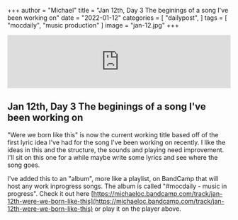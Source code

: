 +++
author = "Michael"
title = "Jan 12th, Day 3 The beginings of a song I've been working on"
date = "2022-01-12"
categories = [
  "dailypost",
]
tags = [
  "mocdaily",
  "music production"
]
image = "jan-12.jpg"
+++

<iframe style="border: 0; width: 100%; height: 120px;" src="https://bandcamp.com/EmbeddedPlayer/album=535037396/size=large/bgcol=ffffff/linkcol=0687f5/tracklist=false/artwork=small/track=2250983590/transparent=true/" seamless><a href="https://michaeloc.bandcamp.com/album/mocdaily-music-in-progress">#mocdaily - music in progress by Michael O&#39;Connell</a></iframe>

## Jan 12th, Day 3 The beginings of a song I've been working on 
"Were we born like this" is now the current working title based off of the first lyric idea I've had for the song I've been working on recently. I like the ideas in this and the structure, the sounds and playing need improvement. I'll sit on this one for a while maybe write some lyrics and see where the song goes.

I've added this to an "album", more like a playlist, on BandCamp that will host any work inprogress songs. The album is called "#mocdaily - music in progress". Check it out here [https://michaeloc.bandcamp.com/track/jan-12th-were-we-born-like-this](https://michaeloc.bandcamp.com/track/jan-12th-were-we-born-like-this) or play it on the player above.